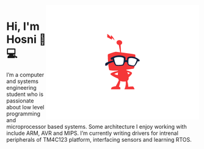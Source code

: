 
<img align="right" src="https://github.com/hosniadel666/hosniadel666/blob/master/Nerd%20Robot.png" >

# Hi, I'm Hosni 👋💻
I’m a computer and systems engineering student who is passionate about low level programming and microprocessor based systems. Some architecture I enjoy working with include ARM, AVR and MIPS. I’m currently writing drivers for intrenal peripherals of TM4C123 platform, interfacing sensors and learning RTOS.

<!--
**hosniadel666/hosniadel666** is a ✨ _special_ ✨ repository because its `README.md` (this file) appears on your GitHub profile.

Here are some ideas to get you started:

- 🔭 I’m currently working on ...
- 🌱 I’m currently learning ...
- 👯 I’m looking to collaborate on ...
- 🤔 I’m looking for help with ...
- 💬 Ask me about ...
- 📫 How to reach me: ...
- 😄 Pronouns: ...
- ⚡ Fun fact: ...
-->
